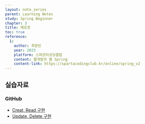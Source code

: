 ```yaml
---
layout: note_series
parent: Learning Notes
study: Spring Beginner
chapter: 3
title: 메모장
toc: true
reference:
  1:
    author: 최원빈
    year: 2023
    platform: 스파르타코딩클럽
    content: 웹개발의 봄 Spring
    content-link: https://spartacodingclub.kr/online/spring_v2
---
```


## 실습자료
### GitHub
- [Creat, Read 구현](https://github.com/JISU-YANG/study-spring-memo/commit/a19015c41c6b43f866bda2d62a63bc3c7c811bcf)
- [Update, Delete 구현](https://github.com/JISU-YANG/study-spring-memo/commit/fd12a4337d6dd1c95c748448e2c48401156a0ae6)